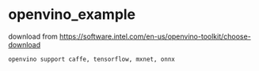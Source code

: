# openvino_example 
download from https://software.intel.com/en-us/openvino-toolkit/choose-download

```markdown
openvino support caffe, tensorflow, mxnet, onnx
